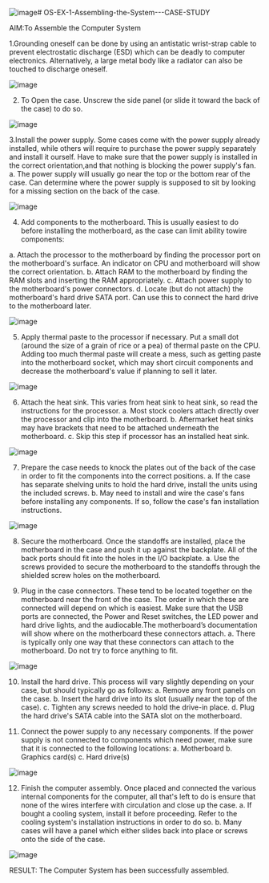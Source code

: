 ![image](https://github.com/Harsayazheni/OS-EX-1-Assembling-the-System---CASE-STUDY/assets/118708467/ae42b5fa-de1a-43d9-bc0b-87ddbf3d512e)# OS-EX-1-Assembling-the-System---CASE-STUDY

AIM:To Assemble the Computer System

1.Grounding oneself can be done by using an antistatic wrist-strap
cable to prevent electrostatic discharge (ESD) which can be deadly 
to computer electronics. Alternatively, a large metal body like a
radiator can also be touched to discharge oneself.

![image](https://github.com/Harsayazheni/OS-EX-1-Assembling-the-System---CASE-STUDY/assets/118708467/f6b5482f-8e19-4d3c-ae28-1772ea0640f0)


2. To Open the case. Unscrew the side panel (or
slide it toward the back of the case) to do so.

![image](https://github.com/Harsayazheni/OS-EX-1-Assembling-the-System---CASE-STUDY/assets/118708467/1a5229ca-271d-4fd8-870f-e2f0e3b30958)


3.Install the power supply. Some cases come with the power supply 
already installed, while others will require to purchase the power 
supply separately and install it ourself. Have to make sure that 
the power supply is installed in the correct orientation,and that
nothing is blocking the power supply's fan.
a. The power supply will usually go near the top or the
bottom rear of the case. Can determine where the power
supply is supposed to sit by looking for a missing section
on the back of the case.

![image](https://github.com/Harsayazheni/OS-EX-1-Assembling-the-System---CASE-STUDY/assets/118708467/0f94304c-0f80-4b99-aeb3-3a1d9d9df517)


4. Add components to the motherboard. This is
usually easiest to do before installing the
motherboard, as the case can limit ability towire 
components:

a. Attach the processor to the motherboard by finding the processor port on the
motherboard's surface. An indicator on CPU and motherboard will show the correct
orientation.
b. Attach RAM to the motherboard by finding the RAM slots and inserting the RAM
appropriately.
c. Attach power supply to the motherboard's power connectors.
d. Locate (but do not attach) the motherboard's hard drive SATA port. Can use this to
connect the hard drive to the motherboard later.

![image](https://github.com/Harsayazheni/OS-EX-1-Assembling-the-System---CASE-STUDY/assets/118708467/391a0edb-5a30-4816-b51f-959409447c02)


5. Apply thermal paste to the processor if necessary. Put a small dot (around the size of a grain of
rice or a pea) of thermal paste on the CPU. Adding too much thermal paste will create a mess,
such as getting paste into the motherboard socket, which may short circuit components and
decrease the motherboard's value if planning to sell it later.

![image](https://github.com/Harsayazheni/OS-EX-1-Assembling-the-System---CASE-STUDY/assets/118708467/61e0f1ec-807f-49e6-8a02-047414a4823f)


6. Attach the heat sink. This varies from
heat sink to heat sink, so read the
instructions for the processor.
a. Most stock coolers attach
directly over the processor and
clip into the motherboard.
b. Aftermarket heat sinks may
have brackets that need to be
attached underneath the
motherboard.
c. Skip this step if processor has
an installed heat sink.

![image](https://github.com/Harsayazheni/OS-EX-1-Assembling-the-System---CASE-STUDY/assets/118708467/e2b5c344-598d-4a0e-a81d-5d761627a419)


7. Prepare the case needs to knock the plates out 
of the back of the case in order to fit the
components into the correct positions.
a. If the case has separate shelving units
to hold the hard drive, install the units
using the included screws.
b. May need to install and wire the case's fans before installing any components. If so,
follow the case's fan installation instructions.

![image](https://github.com/Harsayazheni/OS-EX-1-Assembling-the-System---CASE-STUDY/assets/118708467/6e686372-dfe2-4b26-baa4-79143d169c42)


8. Secure the motherboard. Once the standoffs
are installed, place the motherboard in the
case and push it up against the backplate. All
of the back ports should fit into the holes in
the I/O backplate.
a. Use the screws provided to secure the
motherboard to the standoffs through
the shielded screw holes on the
motherboard.



9. Plug in the case connectors. These
tend to be located together on the
motherboard near the front of the
case. The order in which these are
connected will depend on which is
easiest. Make sure that the USB ports 
are connected, the Power and Reset 
switches, the LED power and hard
drive lights, and the audiocable.The
motherboard’s documentation will
show where on the motherboard these
connectors attach.
a. There is typically only one
way that these connectors can
attach to the motherboard. Do not try to force anything to fit.

![image](https://github.com/Harsayazheni/OS-EX-1-Assembling-the-System---CASE-STUDY/assets/118708467/9a239f6e-dd40-4269-8f57-aecad44ec085)


10. Install the hard drive. This process will vary slightly depending on your case, but should
typically go as follows:
a. Remove any front panels on the case.
b. Insert the hard drive into its slot (usually
near the top of the case).
c. Tighten any screws needed to hold the
drive-in place.
d. Plug the hard drive's SATA cable into the
SATA slot on the motherboard.



11. Connect the power supply to any necessary components. If the power supply is not connected
to components which need power, make sure that it is
connected to the following locations:
a. Motherboard
b. Graphics card(s)
c. Hard drive(s)

![image](https://github.com/Harsayazheni/OS-EX-1-Assembling-the-System---CASE-STUDY/assets/118708467/89a8fbd7-1829-489e-8fd0-5d6bb84433d7)



12. Finish the computer assembly. Once placed
and connected the various internal
components for the computer, all that's left to
do is ensure that none of the wires interfere 
with circulation and close up the case.
a. If bought a cooling system, install it
before proceeding. Refer to the
cooling system's installation
instructions in order to do so.
b. Many cases will have a panel which
either slides back into place or screws
onto the side of the case.

![image](https://github.com/Harsayazheni/OS-EX-1-Assembling-the-System---CASE-STUDY/assets/118708467/da404a68-8d42-48b1-8e26-643fdab94795)


RESULT:
The Computer System has been successfully assembled.
